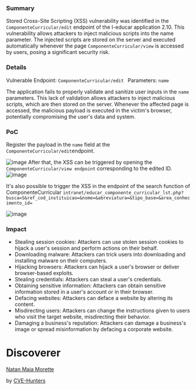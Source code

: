 ### Summary

 Stored Cross-Site Scripting (XSS) vulnerability was identified in the  `ComponenteCurricular/edit`  endpoint of the I-educar application 2.10. This vulnerability allows attackers to inject malicious scripts into the name parameter. The injected scripts are stored on the server and executed automatically whenever the page `ComponenteCurricular/view` is accessed by users, posing a significant security risk.

### Details
Vulnerable Endpoint: `ComponenteCurricular/edit `
Parameters: `name`

The application fails to properly validate and sanitize user inputs in the `name` parameters. This lack of validation allows attackers to inject malicious scripts, which are then stored on the server. Whenever the affected page is accessed, the malicious payload is executed in the victim's browser, potentially compromising the user's data and system.

### PoC
Register the payload in the `name` field at the `ComponenteCurricular/edit`endpoint. 

![image](https://github.com/user-attachments/assets/c54855b1-f87b-42af-842a-5b4ae96403e9)
After that, the XSS can be triggered by opening the `ComponenteCurricular/view endpoint` corresponding to the edited ID.
![image](https://github.com/user-attachments/assets/af9a234d-4908-4427-b03f-906d23d6b661)

It's also possible to trigger the XSS in the endpoint of the search function of ComponenteCurricular `intranet/educar_componente_curricular_lst.php?busca=S&ref_cod_instituicao=&nome=&abreviatura=&tipo_base=&area_conhecimento_id=`

![image](https://github.com/user-attachments/assets/334aed6b-8c62-4b87-b8c5-b69e4899afeb)

### Impact


- Stealing session cookies: Attackers can use stolen session cookies to hijack a user's session and perform actions on their behalf.
- Downloading malware: Attackers can trick users into downloading and installing malware on their computers.
- Hijacking browsers: Attackers can hijack a user's browser or deliver browser-based exploits.
- Stealing credentials: Attackers can steal a user's credentials.
- Obtaining sensitive information: Attackers can obtain sensitive information stored in a user's account or in their browser.
- Defacing websites: Attackers can deface a website by altering its content.
- Misdirecting users: Attackers can change the instructions given to users who visit the target website, misdirecting their behavior.
- Damaging a business's reputation: Attackers can damage a business's image or spread misinformation by defacing a corporate website.

# Discoverer

[Natan Maia Morette](https://nmmorette.github.io) 

by [CVE-Hunters](https://github.com/Sec-Dojo-Cyber-House/cve-hunters)
